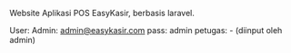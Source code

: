 Website Aplikasi POS EasyKasir, berbasis laravel.

User:
Admin: admin@easykasir.com
pass: admin
petugas: - (diinput oleh admin)
